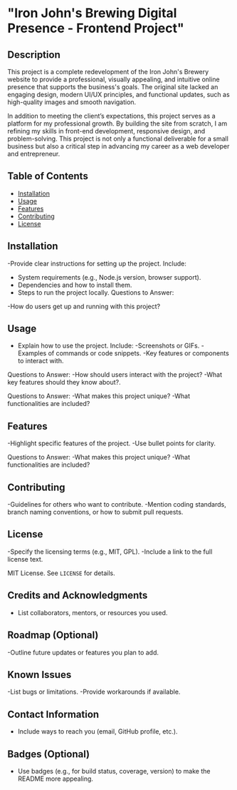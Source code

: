 # "Iron John's Brewing Digital Presence - Frontend Project"

## Description
This project is a complete redevelopment of the Iron John's Brewery website to provide a professional, visually appealing, and intuitive online presence that supports the business's goals. The original site lacked an engaging design, modern UI/UX principles, and functional updates, such as high-quality images and smooth navigation.

In addition to meeting the client’s expectations, this project serves as a platform for my professional growth. By building the site from scratch, I am refining my skills in front-end development, responsive design, and problem-solving. This project is not only a functional deliverable for a small business but also a critical step in advancing my career as a web developer and entrepreneur.

<!-- Focal Points for Future Descriptions:
Specificity: Detail the technical aspects or frameworks you are using, like HTML/CSS/JavaScript or design tools (e.g., Figma).
Client Perspective: Frame the benefits to Iron John’s Brewery—how the new site enhances customer engagement, brand appeal, and sales potential.
Avoid Redundancy: Condense overlapping ideas. For example, the points about design updates and user experience can be combined.
Call to Action: Conclude with the next steps or potential future enhancements to the site. -->


## Table of Contents
- [Installation](#installation)
- [Usage](#usage)
- [Features](#features)
- [Contributing](#contributing)
- [License](#license)

## Installation
-Provide clear instructions for setting up the project.
Include:
- System requirements (e.g., Node.js version, browser support).
- Dependencies and how to install them.
- Steps to run the project locally.
Questions to Answer:

-How do users get up and running with this project?

## Usage
- Explain how to use the project.
Include:
 -Screenshots or GIFs.
 -Examples of commands or code snippets.
 -Key features or components to interact with.

Questions to Answer:
-How should users interact with the project?
-What key features should they know about?.

Questions to Answer:
-What makes this project unique?
-What functionalities are included?

## Features
-Highlight specific features of the project.
-Use bullet points for clarity.

Questions to Answer:
-What makes this project unique?
-What functionalities are included?

## Contributing
-Guidelines for others who want to contribute.
-Mention coding standards, branch naming conventions, or how to submit pull requests.


## License
-Specify the licensing terms (e.g., MIT, GPL).
-Include a link to the full license text.

MIT License. See `LICENSE` for details.

## Credits and Acknowledgments
- List collaborators, mentors, or resources you used.

## Roadmap (Optional)
-Outline future updates or features you plan to add.

##  Known Issues
-List bugs or limitations.
-Provide workarounds if available.

## Contact Information
- Include ways to reach you (email, GitHub profile, etc.).

## Badges (Optional)
- Use badges (e.g., for build status, coverage, version) to make the README more appealing.
